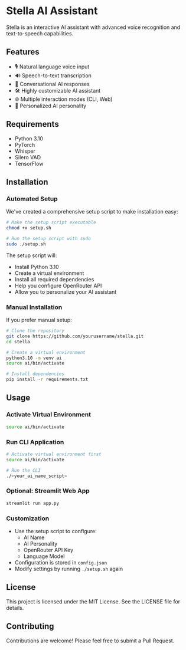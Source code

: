 # Stella AI Assistant

Stella is an interactive AI assistant with advanced voice recognition and text-to-speech capabilities.

## Features

- 🎙️ Natural language voice input
- 🔊 Speech-to-text transcription
- 💬 Conversational AI responses
- 🛠️ Highly customizable AI assistant
- 🌐 Multiple interaction modes (CLI, Web)
- 🤖 Personalized AI personality

## Requirements

- Python 3.10
- PyTorch
- Whisper
- Silero VAD
- TensorFlow

## Installation

### Automated Setup
We've created a comprehensive setup script to make installation easy:

```bash
# Make the setup script executable
chmod +x setup.sh

# Run the setup script with sudo
sudo ./setup.sh
```

The setup script will:
- Install Python 3.10
- Create a virtual environment
- Install all required dependencies
- Help you configure OpenRouter API
- Allow you to personalize your AI assistant

### Manual Installation
If you prefer manual setup:

```bash
# Clone the repository
git clone https://github.com/yourusername/stella.git
cd stella

# Create a virtual environment
python3.10 -m venv ai
source ai/bin/activate

# Install dependencies
pip install -r requirements.txt
```

## Usage

### Activate Virtual Environment
```bash
source ai/bin/activate
```

### Run CLI Application
```bash
# Activate virtual environment first
source ai/bin/activate

# Run the CLI
./<your_ai_name_script>
```

### Optional: Streamlit Web App
```bash
streamlit run app.py
```

### Customization
- Use the setup script to configure:
  - AI Name
  - AI Personality
  - OpenRouter API Key
  - Language Model
- Configuration is stored in `config.json`
- Modify settings by running `./setup.sh` again

## License

This project is licensed under the MIT License. See the LICENSE file for details.

## Contributing

Contributions are welcome! Please feel free to submit a Pull Request.
